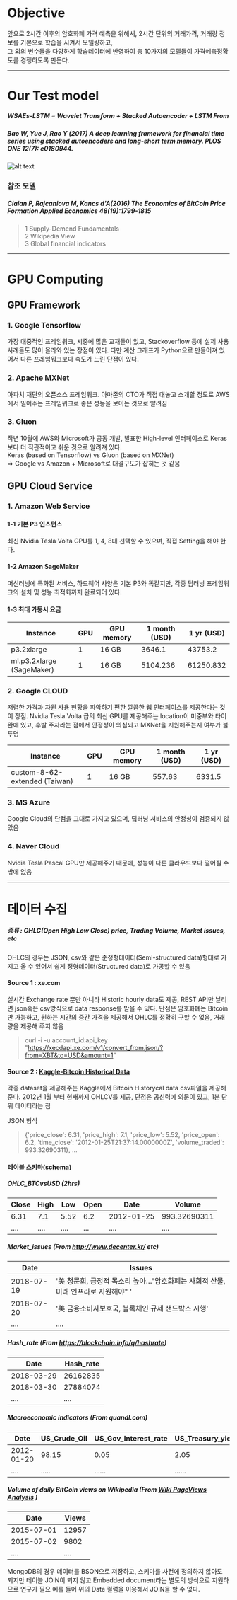 # Objective  

앞으로 2시간 이후의 암호화폐 가격 예측을 위해서, 2시간 단위의 거래가격, 거래량 정보를 기본으로 학습을 시켜서 모델링하고,   
그 외의 변수들을 다양하게 학습데이터에 반영하여 총 10가지의 모델들이 가격예측정확도를 경쟁하도록 만든다.


--------------------------


# Our Test model
##### WSAEs-LSTM = Wavelet Transform + Stacked Autoencoder + LSTM From
##### Bao W, Yue J, Rao Y (2017) A deep learning framework for financial time series using stacked autoencoders and long-short term memory. PLOS ONE 12(7): e0180944.
![alt text](./W_Bao_et_al.PNG)

### 참조 모델
##### Ciaian P, Rajcaniova M, Kancs d'A(2016) The Economics of BitCoin Price Formation Applied Economics 48(19):1799-1815
> 1 Supply-Demend Fundamentals  
2 Wikipedia View  
3 Global financial indicators


------------------------------------------------------------------------
# GPU Computing
## GPU Framework
### 1. Google Tensorflow  
가장 대중적인 프레임워크, 시중에 많은 교재들이 있고, Stackoverflow 등에 실제 사용 사례들도 많이 올라와 있는 장점이 있다. 다만 계산 그래프가 Python으로 만들어져 있어서 다른 프레임워크보다 속도가 느린 단점이 있다. 
### 2. Apache MXNet  
아파치 재단의 오픈소스 프레임워크. 아마존의 CTO가 직접 대놓고 소개할 정도로 AWS에서 밀어주는 프레임워크로 좋은 성능을 보이는 것으로 알려짐  
### 3. Gluon  
작년 10월에 AWS와 Microsoft가 공동 개발, 발표한 High-level 인터페이스로 Keras보다 더 직관적이고 쉬운 것으로 알려져 있다.  
Keras (based on Tensorflow) vs Gluon (based on MXNet)  
=> Google vs Amazon + Microsoft로 대결구도가 잡히는 것 같음  
## GPU Cloud Service  
### 1. Amazon Web Service  
#### 1-1 기본 P3 인스턴스  
최신 Nvidia Tesla Volta GPU를 1, 4, 8대 선택할 수 있으며, 직접 Setting을 해야 한다.  
#### 1-2 Amazon SageMaker  
머신러닝에 특화된 서비스, 하드웨어 사양은 기본 P3와 똑같지만, 각종 딥러닝 프레임워크의 설치 및 성능 최적화까지 완료되어 있다.
#### 1-3 최대 가동시 요금  
| Instance                  | GPU | GPU memory | 1 month (USD) | 1 yr (USD) |
| ------------------------- | --- | ---------- | ------------- | ---------- |
| p3.2xlarge                | 1   |   16 GB    |  3646.1       | 43753.2    |
| ml.p3.2xlarge (SageMaker) | 1   |   16 GB    |  5104.236     | 61250.832  |

### 2. Google CLOUD
저렴한 가격과 자원 사용 현황을 파악하기 편한 깔끔한 웹 인터페이스를 제공한다는 것이 장점. Nvidia Tesla Volta 급의 최신 GPU를 제공해주는 location이 미중부와 타이완에 있고, 후발 주자라는 점에서 안정성이 의심되고 MXNet을 지원해주는지 여부가 불투명    

| Instance                     | GPU | GPU memory | 1 month (USD) | 1 yr (USD) |
| ---------------------------- | --- | ---------- | ------------- | ---------- |
| custom-8-62-extended (Taiwan) | 1   |   16 GB    |  557.63      | 6331.5     |  
### 3. MS Azure  
Google Cloud의 단점을 그대로 가지고 있으며, 딥러닝 서비스의 안정성이 검증되지 않았음

### 4. Naver Cloud
Nvidia Tesla Pascal GPU만 제공해주기 때문에, 성능이 다른 클라우드보다 떨어질 수 밖에 없음   

---------------------------------------------------


# 데이터 수집
##### 종류 : OHLC(Open High Low Close) price, Trading Volume, Market issues, etc
OHLC의 경우는 JSON, csv와 같은 준정형데이터(Semi-structured data)형태로 가지고 올 수 있어서 쉽게 정형데이터(Structured data)로 가공할 수 있음

#### Source 1 : xe.com  
실시간 Exchange rate 뿐만 아니라 Historic hourly data도 제공, REST API만 날리면 json혹은 csv방식으로 data response를 받을 수 있다. 단점은 암호화폐는 Bitcoin만 가능하고, 원하는 시간의 중간 가격을 제공해서 OHLC를 정확히 구할 수 없음, 거래량을 제공해 주지 않음

> curl -i -u account_id:api_key "https://xecdapi.xe.com/v1/convert_from.json/?from=XBT&to=USD&amount=1"

#### Source 2 : [Kaggle-Bitcoin Historical Data](https://www.kaggle.com/mczielinski/bitcoin-historical-data)  
각종 dataset을 제공해주는 Kaggle에서 Bitcoin Historycal data csv파일을 제공해준다.
2012년 1월 부터 현재까지 OHLCV를 제공, 단점은 공신력에 의문이 있고, 1분 단위 데이터라는 점


JSON 형식
> {'price_close': 6.31,
  'price_high': 7.1,
  'price_low': 5.52,
  'price_open': 6.2,
  'time_close': '2012-01-25T21:37:14.0000000Z',
  'volume_traded': 993.32690311}, ... 
  
#### 테이블 스키마(schema)
##### OHLC_BTCvsUSD (2hrs)

| Close       | High       | Low       | Open       | Date       | Volume        |
| ----------- | ---------- | --------- | ---------- | ---------- | ------------- |
| 6.31        | 7.1        | 5.52      | 6.2        | 2012-01-25 | 993.32690311  |
| ....        |....        | ....      | ...        | ....       | ....          |         

##### Market_issues (From http://www.decenter.kr/ etc)

| Date        | Issues                                                                             |
| ----------- | ---------------------------------------------------------------------------------- |
| 2018-07-19  | '美 청문회, 긍정적 목소리 높아…"암호화폐는 사회적 산물, 미래 인프라로 지원해야" ' |
| 2018-07-20  | '美 금융소비자보호국, 블록체인 규제 샌드박스 시행'                                 |
| ....        | ....                                                                               |

##### Hash_rate  (From https://blockchain.info/q/hashrate)

| Date        |  Hash_rate   |
| ----------- | ------------ |
| 2018-03-29  | 26162835     | 
| 2018-03-30  | 27884074     |
| ....        | ....         |

##### Macroeconomic indicators (From quandl.com)

| Date        | US_Crude_Oil   |  US_Gov_Interest_rate | US_Treasury_yield_10yr | ... |
| ----------- | -------------- | --------------------- | ---------------------- | --- |
| 2012-01-20  |   98.15        |   0.05                |  2.05                  | ... |
| ....        | .....          | ......                | ......                 | ... |

##### Volume of daily BitCoin views on Wikipedia (From [Wiki PageViews Analysis](https://tools.wmflabs.org/pageviews/?project=en.wikipedia.org&platform=all-access&agent=user&range=latest-20&pages=Cat|Dog) )

| Date        |  Views      |
| ----------- | ----------- |
| 2015-07-01  | 12957       |
| 2015-07-02  | 9802        |
| ....        | ....        |

MongoDB의 경우 데이터를 BSON으로 저장하고, 스키마를 사전에 정의하지 않아도 되지만 
테이블 JOIN이 되지 않고 Embedded document라는 별도의 방식으로 지원하므로 연구가 필요
예를 들어 위의 Date 컬럼을 이용해서 JOIN을 할 수 없다.
